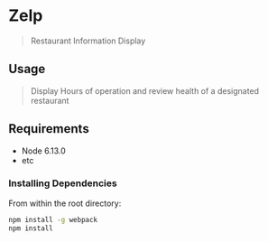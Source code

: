 # Zelp

> Restaurant Information Display

## Usage

> Display Hours of operation and review health of a designated restaurant

## Requirements


- Node 6.13.0
- etc


### Installing Dependencies

From within the root directory:

```sh
npm install -g webpack
npm install
```

